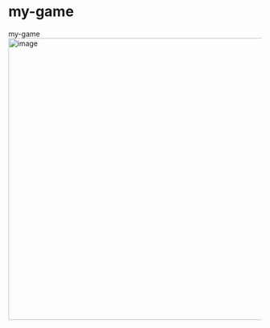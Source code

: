 # my-game
my-game
<img width="1128" height="561" alt="image" src="https://github.com/user-attachments/assets/3419f2ed-8b90-46e7-8650-d39c11e6b25a" />
